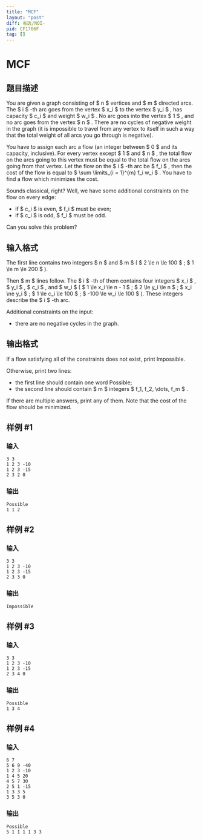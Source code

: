 ```yaml
---
title: "MCF"
layout: "post"
diff: 省选/NOI-
pid: CF1766F
tag: []
---
```


# MCF

## 题目描述

You are given a graph consisting of $ n $ vertices and $ m $ directed arcs. The $ i $ -th arc goes from the vertex $ x_i $ to the vertex $ y_i $ , has capacity $ c_i $ and weight $ w_i $ . No arc goes into the vertex $ 1 $ , and no arc goes from the vertex $ n $ . There are no cycles of negative weight in the graph (it is impossible to travel from any vertex to itself in such a way that the total weight of all arcs you go through is negative).

You have to assign each arc a flow (an integer between $ 0 $ and its capacity, inclusive). For every vertex except $ 1 $ and $ n $ , the total flow on the arcs going to this vertex must be equal to the total flow on the arcs going from that vertex. Let the flow on the $ i $ -th arc be $ f_i $ , then the cost of the flow is equal to $ \sum \limits_{i = 1}^{m} f_i w_i $ . You have to find a flow which minimizes the cost.

Sounds classical, right? Well, we have some additional constraints on the flow on every edge:

- if $ c_i $ is even, $ f_i $ must be even;
- if $ c_i $ is odd, $ f_i $ must be odd.

Can you solve this problem?

## 输入格式

The first line contains two integers $ n $ and $ m $ ( $ 2 \le n \le 100 $ ; $ 1 \le m \le 200 $ ).

Then $ m $ lines follow. The $ i $ -th of them contains four integers $ x_i $ , $ y_i $ , $ c_i $ , and $ w_i $ ( $ 1 \le x_i \le n - 1 $ ; $ 2 \le y_i \le n $ ; $ x_i \ne y_i $ ; $ 1 \le c_i \le 100 $ ; $ -100 \le w_i \le 100 $ ). These integers describe the $ i $ -th arc.

Additional constraints on the input:

- there are no negative cycles in the graph.

## 输出格式

If a flow satisfying all of the constraints does not exist, print Impossible.

Otherwise, print two lines:

- the first line should contain one word Possible;
- the second line should contain $ m $ integers $ f_1, f_2, \dots, f_m $ .

If there are multiple answers, print any of them. Note that the cost of the flow should be minimized.

## 样例 #1

### 输入

```
3 3
1 2 3 -10
1 2 3 -15
2 3 2 0
```

### 输出

```
Possible
1 1 2
```

## 样例 #2

### 输入

```
3 3
1 2 3 -10
1 2 3 -15
2 3 3 0
```

### 输出

```
Impossible
```

## 样例 #3

### 输入

```
3 3
1 2 3 -10
1 2 3 -15
2 3 4 0
```

### 输出

```
Possible
1 3 4
```

## 样例 #4

### 输入

```
6 7
5 6 9 -40
1 2 3 -10
1 4 5 20
4 5 7 30
2 5 1 -15
1 3 3 5
3 5 3 0
```

### 输出

```
Possible
5 1 1 1 1 3 3
```

